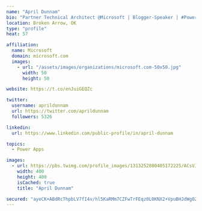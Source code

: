 ```yaml
---
name: "April Dunnam"
bio: "Partner Technical Architect @Microsoft | Blogger-Speaker | #PowerApps, #PowerAutomate, #Office365, #SharePoint | #WIT | #Karaoke Queen"
location: Broken Arrow, OK
type: "profile"
heat: 57

affiliation:
  name: Microsoft
  domain: microsoft.com
  images:
    - url: "/assets/images/organizations/microsoft.com-50x50.jpg"
      width: 50
      height: 50

website: https://t.co/enJuiGEQZc

twitter:
  username: aprildunnam
  url: https://twitter.com/aprildunnam
  followers: 5326

linkedin:
  url: https://www.linkedin.com/public-profile/in/april-dunnam

topics:
  - Power Apps

images:
  - url: https://pbs.twimg.com/profile_images/1313252080405172225/ACsVJFqU_400x400.jpg
    width: 400
    height: 400
    isCached: true
    title: "April Dunnam"

secured: "ayeCK+ABdRcThpbLV7fI4v/hl5KaRMm7CZFwTrFEqz0L0KNX2+VpuBHJdWgOZkOpogVgA3T0A0m+8EFSve8svmT/n2lGAAiZGcCm6mhD9MH9UiM/7vQf9bEjTKctIGcJzYF5KxFA/vHlFkXY0gRfl54y+Av1t2v4GkzETKv1OBmzFZkZyFYC5pKXh4pCShTFtQOzRFjqB3ruVjaGmDKO4DhYriaUuAS0yT10AlHJUDaobcc74TC2rnFsX7h5a6cd2sWY5KpxpfFht+FuDK1n/rzLMJywNnE/SBSaSHDsvKfzTnTT1+KfqgWqdLkrWck+SuEApnLNCtCAl4sM16kS3x/mHK3ies/AkVrWcCqUBQQxh9KKS3M/Nc7iiEPfvRuQnpRRqqSaK61uMDN0C4TIfd0GtNkw+3PZCXXSAy/gZnc=;xhzHyfCxDtXKAxJXmgRfTw=="
---
```


